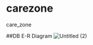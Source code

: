# carezone
care_zone

##DB E-R Diagram
![Untitled (2)](https://github.com/kjh73/carezone/assets/143463661/1eb4c5cc-b911-4a97-8ea0-a52bc6a10ee9)
